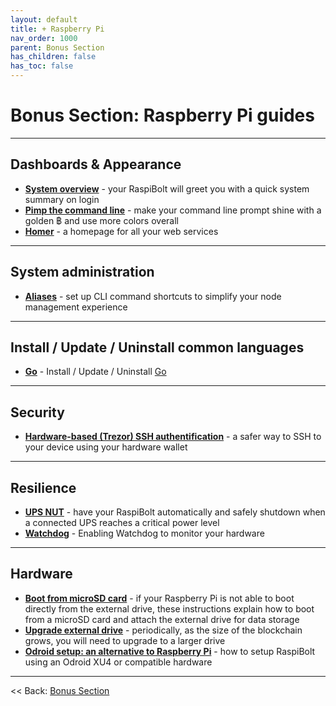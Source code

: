 ```yaml
---
layout: default
title: + Raspberry Pi
nav_order: 1000
parent: Bonus Section
has_children: false
has_toc: false
---
```


# Bonus Section: Raspberry Pi guides

---

## Dashboards & Appearance
* **[System overview](system-overview.md)** - your RaspiBolt will greet you with a quick system summary on login
* **[Pimp the command line](command-line.md)** - make your command line prompt shine with a golden ฿ and use more colors overall
* **[Homer](homer.md)** - a homepage for all your web services

---

## System administration
* **[Aliases](aliases.md)** - set up CLI command shortcuts to simplify your node management experience

---

## Install / Update / Uninstall common languages
* **[Go](go.md)** - Install / Update / Uninstall [Go](https://go.dev)

---

## Security
* **[Hardware-based (Trezor) SSH authentification](trezor-agent.md)** - a safer way to SSH to your device using your hardware wallet

---

## Resilience
* **[UPS NUT](ups-nut.md)** - have your RaspiBolt automatically and safely shutdown when a connected UPS reaches a critical power level
* **[Watchdog](watchdog.md)** - Enabling Watchdog to monitor your hardware
---
## Hardware
* **[Boot from microSD card](boot-from-microsd-card.md)** - if your Raspberry Pi is not able to boot directly from the external drive, these instructions explain how to boot from a microSD card and attach the external drive for data storage
* **[Upgrade external drive](upgrade-external-drive.md)** - periodically, as the size of the blockchain grows, you will need to upgrade to a larger drive
* **[Odroid setup: an alternative to Raspberry Pi](odroid-setup.md)** - how to setup RaspiBolt using an Odroid XU4 or compatible hardware

---

<< Back: [Bonus Section](../index.md)
